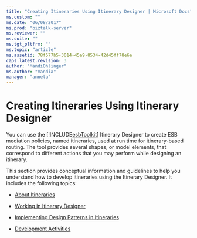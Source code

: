 ```yaml
---
title: "Creating Itineraries Using Itinerary Designer | Microsoft Docs"
ms.custom: ""
ms.date: "06/08/2017"
ms.prod: "biztalk-server"
ms.reviewer: ""
ms.suite: ""
ms.tgt_pltfrm: ""
ms.topic: "article"
ms.assetid: 78f577b5-3014-45a9-8534-42d45ff78e6e
caps.latest.revision: 3
author: "MandiOhlinger"
ms.author: "mandia"
manager: "anneta"
---
```

# Creating Itineraries Using Itinerary Designer
You can use the [!INCLUDE[esbToolkit](../includes/esbtoolkit-md.md)] Itinerary Designer to create ESB mediation policies, named itineraries, used at run time for itinerary-based routing. The tool provides several shapes, or model elements, that correspond to different actions that you may perform while designing an itinerary.  
  
 This section provides conceptual information and guidelines to help you understand how to develop itineraries using the Itinerary Designer. It includes the following topics:  
  
-   [About Itineraries](../esb-toolkit/about-itineraries.md)  
  
-   [Working in Itinerary Designer](../esb-toolkit/working-in-itinerary-designer.md)  
  
-   [Implementing Design Patterns in Itineraries](../esb-toolkit/implementing-design-patterns-in-itineraries.md)  
  
-   [Development Activities](../esb-toolkit/development-activities.md)